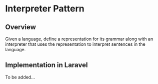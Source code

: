 # Interpreter Pattern

## Overview

Given a language, define a representation for its grammar along with an interpreter that uses the representation to interpret sentences in the language.

## Implementation in Laravel

To be added...